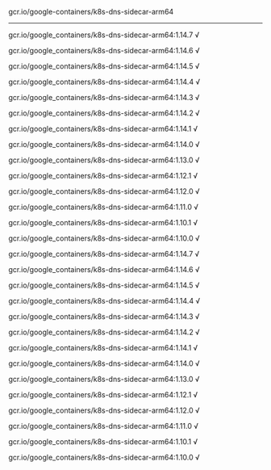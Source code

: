 gcr.io/google-containers/k8s-dns-sidecar-arm64 

----
gcr.io/google_containers/k8s-dns-sidecar-arm64:1.14.7 √

gcr.io/google_containers/k8s-dns-sidecar-arm64:1.14.6 √

gcr.io/google_containers/k8s-dns-sidecar-arm64:1.14.5 √

gcr.io/google_containers/k8s-dns-sidecar-arm64:1.14.4 √

gcr.io/google_containers/k8s-dns-sidecar-arm64:1.14.3 √

gcr.io/google_containers/k8s-dns-sidecar-arm64:1.14.2 √

gcr.io/google_containers/k8s-dns-sidecar-arm64:1.14.1 √

gcr.io/google_containers/k8s-dns-sidecar-arm64:1.14.0 √

gcr.io/google_containers/k8s-dns-sidecar-arm64:1.13.0 √

gcr.io/google_containers/k8s-dns-sidecar-arm64:1.12.1 √

gcr.io/google_containers/k8s-dns-sidecar-arm64:1.12.0 √

gcr.io/google_containers/k8s-dns-sidecar-arm64:1.11.0 √

gcr.io/google_containers/k8s-dns-sidecar-arm64:1.10.1 √

gcr.io/google_containers/k8s-dns-sidecar-arm64:1.10.0 √

gcr.io/google_containers/k8s-dns-sidecar-arm64:1.14.7 √

gcr.io/google_containers/k8s-dns-sidecar-arm64:1.14.6 √

gcr.io/google_containers/k8s-dns-sidecar-arm64:1.14.5 √

gcr.io/google_containers/k8s-dns-sidecar-arm64:1.14.4 √

gcr.io/google_containers/k8s-dns-sidecar-arm64:1.14.3 √

gcr.io/google_containers/k8s-dns-sidecar-arm64:1.14.2 √

gcr.io/google_containers/k8s-dns-sidecar-arm64:1.14.1 √

gcr.io/google_containers/k8s-dns-sidecar-arm64:1.14.0 √

gcr.io/google_containers/k8s-dns-sidecar-arm64:1.13.0 √

gcr.io/google_containers/k8s-dns-sidecar-arm64:1.12.1 √

gcr.io/google_containers/k8s-dns-sidecar-arm64:1.12.0 √

gcr.io/google_containers/k8s-dns-sidecar-arm64:1.11.0 √

gcr.io/google_containers/k8s-dns-sidecar-arm64:1.10.1 √

gcr.io/google_containers/k8s-dns-sidecar-arm64:1.10.0 √

